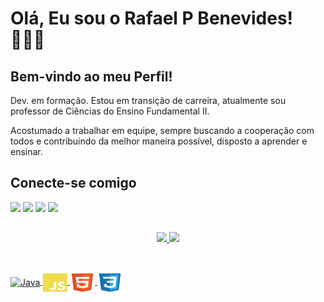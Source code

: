 <div>
<h1>Olá, Eu sou o Rafael P Benevides!  🙋🏻‍♂️
</h1>
<h2>Bem-vindo ao meu Perfil!</h2>
    <p> Dev. em formação. Estou em transição de carreira, atualmente sou professor de Ciências do Ensino Fundamental II. 
    <p>Acostumado a trabalhar em equipe, sempre buscando a cooperação com todos e contribuindo da melhor maneira possível, disposto a aprender e ensinar.</p>
    </p>
</div>
<div>
    <h2>Conecte-se comigo</h2>
 <div>
  <a href="https://www.instagram.com/rafapbenevides/" target="_blank"><img src="https://img.shields.io/badge/-Instagram-%23E4405F?style=for-the-badge&logo=instagram&logoColor=white" target="_blank"></a>
 <a href="https://twitter.com/rafapbenevides" target="_blank"><img src="https://img.shields.io/badge/Twitter-1DA1F2?style=for-the-badge&logo=twitter&logoColor=white" target="_blank"></a> 
  <a href = "mailto:rpiresbenevides@gmail.com"><img src="https://img.shields.io/badge/-Gmail-%23333?style=for-the-badge&logo=gmail&logoColor=white" target="_blank"></a>
  <a href="#" target="_blank"><img src="https://img.shields.io/badge/-LinkedIn-%230077B5?style=for-the-badge&logo=linkedin&logoColor=white" target="_blank"></a>
</div>

   ##
<div align="center">
  <a href="https://github.com/rpbenevides">
  <img height="165em" src="https://github-readme-stats.vercel.app/api?username=rpbenevides&show_icons=true&theme=cobalt&include_all_commits=true&count_private=true"/>
  <img height="165em" src="https://github-readme-stats.vercel.app/api/top-langs/?username=rpbenevides&layout=compact&langs_count=7&theme=cobalt"/>
</div>
 
   ##
   
<div style="display: inline_block" ><br>
  <img align="center" alt="Java" height="30" width="40" src="https://cdn.jsdelivr.net/gh/devicons/devicon/icons/java/java-original.svg"/>
  <img align="center" alt="Rafa-Js" height="30" width="40" src="https://raw.githubusercontent.com/devicons/devicon/master/icons/javascript/javascript-plain.svg">
  <img align="center" alt="Rafa-HTML" height="30" width="40" src="https://raw.githubusercontent.com/devicons/devicon/master/icons/html5/html5-original.svg">
  <img align="center" alt="Rafa-CSS" height="30" width="40" src="https://raw.githubusercontent.com/devicons/devicon/master/icons/css3/css3-original.svg">
</div>
 
</div>
